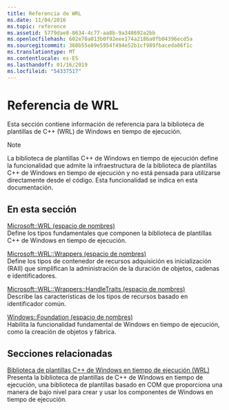 ```yaml
---
title: Referencia de WRL
ms.date: 11/04/2016
ms.topic: reference
ms.assetid: 5779dae8-8634-4c77-aa8b-9a348692a2bb
ms.openlocfilehash: 602e70a013b0f92eee174a218ba0fb04396ecd5a
ms.sourcegitcommit: 360b55e89e5954f494e52b1cf989fbaceda06f1c
ms.translationtype: MT
ms.contentlocale: es-ES
ms.lasthandoff: 01/16/2019
ms.locfileid: "54337517"
---
```

# <a name="wrl-reference"></a>Referencia de WRL

Esta sección contiene información de referencia para la biblioteca de plantillas de C++ (WRL) de Windows en tiempo de ejecución.

> [!NOTE]
> La biblioteca de plantillas C++ de Windows en tiempo de ejecución define la funcionalidad que admite la infraestructura de la biblioteca de plantillas C++ de Windows en tiempo de ejecución y no está pensada para utilizarse directamente desde el código. Esta funcionalidad se indica en esta documentación.

## <a name="in-this-section"></a>En esta sección

[Microsoft::WRL (espacio de nombres)](microsoft-wrl-namespace.md)<br/>
Define los tipos fundamentales que componen la biblioteca de plantillas C++ de Windows en tiempo de ejecución.

[Microsoft::WRL::Wrappers (espacio de nombres)](microsoft-wrl-wrappers-namespace.md)<br/>
Define los tipos de contenedor de recursos adquisición es inicialización (RAII) que simplifican la administración de la duración de objetos, cadenas e identificadores.

[Microsoft::WRL::Wrappers::HandleTraits (espacio de nombres)](microsoft-wrl-wrappers-handletraits-namespace.md)<br/>
Describe las características de los tipos de recursos basado en identificador común.

[Windows::Foundation (espacio de nombres)](windows-foundation-namespace.md)<br/>
Habilita la funcionalidad fundamental de Windows en tiempo de ejecución, como la creación de objetos y fábrica.

## <a name="related-sections"></a>Secciones relacionadas

[Biblioteca de plantillas C++ de Windows en tiempo de ejecución (WRL)](windows-runtime-cpp-template-library-wrl.md)<br/>
Presenta la biblioteca de plantillas de C++ de Windows en tiempo de ejecución, una biblioteca de plantillas basado en COM que proporciona una manera de bajo nivel para crear y usar los componentes de Windows en tiempo de ejecución.